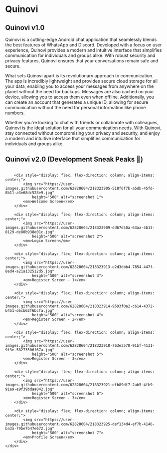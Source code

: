 # Quinovi

## Quinovi v1.0
Quinovi is a cutting-edge Android chat application that seamlessly blends the best features of WhatsApp and Discord. Developed with a focus on user experience, Quinovi provides a modern and intuitive interface that simplifies communication for individuals and groups alike. With robust security and privacy features, Quinovi ensures that your conversations remain safe and secure.

What sets Quinovi apart is its revolutionary approach to communication. The app is incredibly lightweight and provides secure cloud storage for all your data, enabling you to access your messages from anywhere on the planet without the need for backups. Messages are also cached on your device, allowing you to access them even when offline. Additionally, you can create an account that generates a unique ID, allowing for secure communication without the need for personal information like phone numbers.

Whether you're looking to chat with friends or collaborate with colleagues, Quinovi is the ideal solution for all your communication needs. With Quinovi, stay connected without compromising your privacy and security, and enjoy a modern and intuitive interface that simplifies communication for individuals and groups alike.


## Quinovi v2.0 (Development Sneak Peaks 👀)

<div style="display: flex; flex-wrap: wrap; flex-direction: row; row-gap: 3rem; column-gap: 2rem;">

        <div style="display: flex; flex-direction: column; align-items: center;">
            <img src="https://user-images.githubusercontent.com/62828604/218323905-518f6f7b-a5db-45fd-8b11-a3e68dc528e9.jpg"
                height="500" alt="screenshot 1">
            <em>Welcome Screen</em>
        </div>

        <div style="display: flex; flex-direction: column; align-items: center;">
            <img src="https://user-images.githubusercontent.com/62828604/218323909-dd67d40a-63aa-4b13-8129-de80b938e01c.jpg"
                height="500" alt="screenshot 2">
            <em>Login Screen</em>
        </div>

        <div style="display: flex; flex-direction: column; align-items: center;">
            <img src="https://user-images.githubusercontent.com/62828604/218323913-e2d3dbb4-7854-447f-8ed4-a21a132512d5.jpg"
                height="500" alt="screenshot 3">
            <em>Register Screen - 1</em>
        </div>

        <div style="display: flex; flex-direction: column; align-items: center;">
            <img src="https://user-images.githubusercontent.com/62828604/218323914-9593f0a2-c614-4372-b451-d6cb62f6bcfa.jpg"
                height="500" alt="screenshot 4">
            <em>Register Screen - 2</em>
        </div>

        <div style="display: flex; flex-direction: column; align-items: center;">
            <img src="https://user-images.githubusercontent.com/62828604/218323918-763e3578-91bf-4131-9f3e-58273506f67a.jpg"
                height="500" alt="screenshot 5">
            <em>Register Screen - 3</em>
        </div>

        <div style="display: flex; flex-direction: column; align-items: center;">
            <img src="https://user-images.githubusercontent.com/62828604/218323921-efb89df7-2ab5-4fb9-91a9-e9f39bdaa042.jpg"
                height="500" alt="screenshot 6">
            <em>Register Screen - 3</em>
        </div>

        <div style="display: flex; flex-direction: column; align-items: center;">
            <img src="https://user-images.githubusercontent.com/62828604/218323925-def134d4-ef7b-4146-ba3a-79be7b47e672.jpg"
                height="500" alt="screenshot 7">
            <em>Profile Screen</em>
        </div>
    </div>
